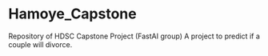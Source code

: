 # Hamoye_Capstone
Repository of HDSC Capstone Project (FastAI group)
A project to predict if a couple will divorce. 
